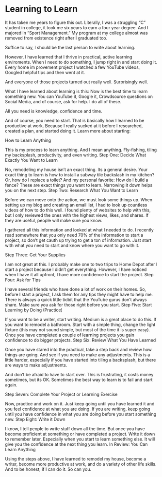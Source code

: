 # Learning to Learn

It has taken me years to figure this out. Literally, I was a struggling “C” student in college, it took me six years to earn a four year degree. And I majored in “Sport Management.” My program at my college almost was removed from existence right after I graduated too.

Suffice to say, I should be the last person to write about learning.

However, I have learned that I thrive in practical, active learning enviroments. When I need to do something, I jump right in and start doing it. Every home im  provement project I watched a few YouTube videos, Googled helpful tips and then went at it.

And everyone of those projects turned out really well. Surprisingly well.

What I have learned about learning is this: Now is the best time to learn something new. You can YouTube it, Google it, Crowdsource questions on Social Media, and of course, ask for help. I do all of these.

All you need is knowledge, confidence and time.

And of course, you need to start. That is basically how I learned to be productive at work. Because I really sucked at it before I researched, created a plan, and started doing it. Learn more about starting:

How to Learn Anything

This is my process to learn anything. And I mean anything. Fly-fishing, tiling my backsplash, productivity, and even writing.
Step One: Decide What Exactly You Want to Learn

No, remodeling my house isn’t an exact thing. Its a general desire. Your exact thing to learn is how to install a subway tile backslash in my kitchen? Or, how do I replace a toilet? And my personal favorite: How do I build a fence? These are exact things you want to learn. Narrowing it down helps you on the next step.
Step Two: Research What You Want to Learn

Before we can move onto the action, we must look some things up. When setting up my blog and creating an email list, I had to look up countless videos of how to do this well. I found plenty of websites to help with this, but I only reviewed the ones with the highest views, likes, and shares. If they are useful, people will make sure you know.

I gathered all this information and looked at what I needed to do. I recently read somewhere that you only need 70% of the information to start a project, so don’t get cauth up trying to get a ton of information. Just start with what you need to start and know where you want to go with it.

Step Three: Get Your Supplies

I am not great at this. I probably make one to two trips to Home Depot after I start a project because I didn’t get everything. However, I have noticed when I have it all upfront, I have more confidence to start the project.
Step Four: Ask for Tips

I have several friends who have done a lot of work on their homes. So, before I start a project, I ask them for any tips they might have to help me. There is always a quick little tidbit that the YouTube gurus don’t always share. Make sure you ask for those right before you start.
Step Five: Start Learning by Doing (Practice)

If you want to be a writer, start writing. Medium is a great place to do this. If you want to remodel a bathroom. Start with a simple thing, change the light fixture (this may not sound simple, but most of the time it is super easy). Once you have completed a couple of learning projects you gain confidence to do bigger projects.
Step Six: Review What You Have Learned

Once you have stared into the practical, take a step back and review how things are going. And see if you need to make any adjustments. This is a little harder, especially if you have started into tiling a backsplash, but there are ways to make adjustments.

And don’t be afraid to have to start over. This is frustrating, it costs money sometimes, but its OK. Sometimes the best way to learn is to fail and start again.

Step Seven: Complete Your Project or Learning Exercise

Now, practice and work on it. Just keep going until you have learned it and you feel confidence at what you are doing. If you are writing, keep going until you have confidence in what you are doing before you start something new.
Step Eight: Write it Down

I know, I tell people to write stuff down all the time. But once you have become proficient at something or have completed a project. Write it down to remember later. Especially when you start to learn something else. It will give you the confidence at the next thing you learn.
In Review: You Can Learn Anything

Using the steps above, I have learned to remodel my house, become a writer, become more productive at work, and do a variety of other life skills. And to be honest, if I can do it. So can you.
